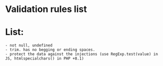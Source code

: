 ﻿# Validation rules list

# List:
```
- not null, undefined
- trim. has no begging or ending spaces.
- protect the data against the injections (use RegExp.test(value) in JS, htmlspecialchars() in PHP +8.1)
```
